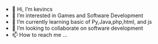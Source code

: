 - 👋 Hi, I’m kevincs
- 👀 I’m interested in Games and Software Development
- 🌱 I’m currently learning basic of Py,Java,php,html, and js
- 💞️ I’m looking to collaborate on software development
- 📫 How to reach me ...

<!---
kevincs0/kevincs0 is a ✨ special ✨ repository because its `README.md` (this file) appears on your GitHub profile.
You can click the Preview link to take a look at your changes.
--->
